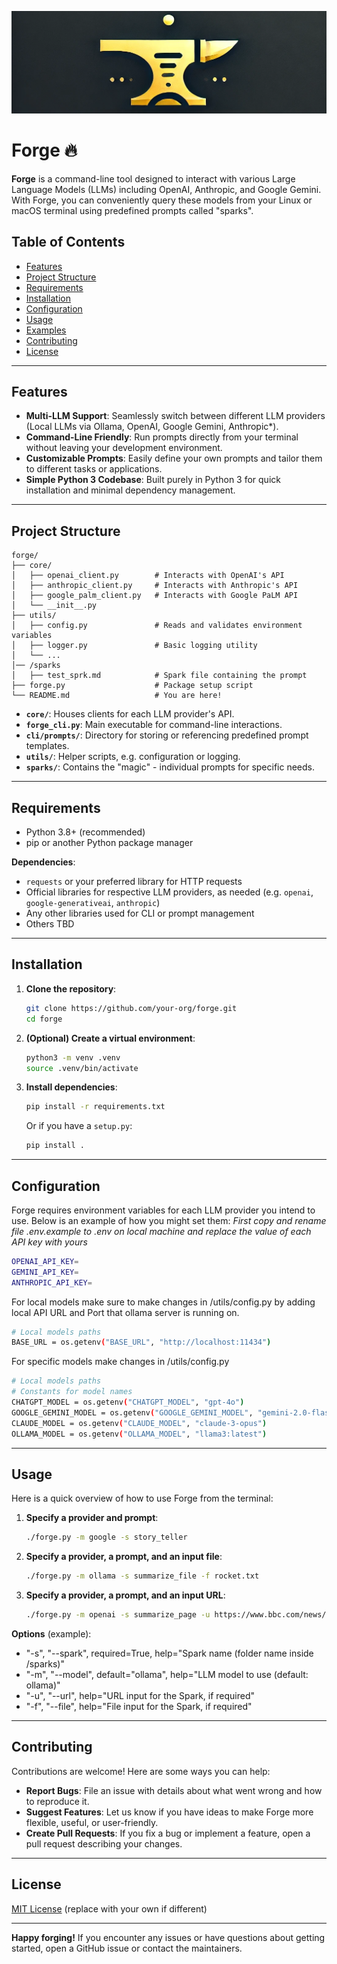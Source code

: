 ![Forge Logo](/res/forge.png)

# Forge 🔥

**Forge** is a command-line tool designed to interact with various Large Language Models (LLMs) including OpenAI, Anthropic, and Google Gemini. With Forge, you can conveniently query these models from your Linux or macOS terminal using predefined prompts called "sparks".

## Table of Contents

- [Features](#features)
- [Project Structure](#project-structure)
- [Requirements](#requirements)
- [Installation](#installation)
- [Configuration](#configuration)
- [Usage](#usage)
- [Examples](#examples)
- [Contributing](#contributing)
- [License](#license)

---

## Features

- **Multi-LLM Support**: Seamlessly switch between different LLM providers (Local LLMs via Ollama, OpenAI, Google Gemini, Anthropic*).
- **Command-Line Friendly**: Run prompts directly from your terminal without leaving your development environment.
- **Customizable Prompts**: Easily define your own prompts and tailor them to different tasks or applications.
- **Simple Python 3 Codebase**: Built purely in Python 3 for quick installation and minimal dependency management.

---

## Project Structure

```
forge/
├── core/
│   ├── openai_client.py        # Interacts with OpenAI's API
│   ├── anthropic_client.py     # Interacts with Anthropic's API
│   ├── google_palm_client.py   # Interacts with Google PaLM API
│   └── __init__.py
├── utils/
│   ├── config.py               # Reads and validates environment variables
│   ├── logger.py               # Basic logging utility
│   └── ...
│── /sparks
│   ├── test_sprk.md            # Spark file containing the prompt
├── forge.py                    # Package setup script
└── README.md                   # You are here!
```

- **`core/`**: Houses clients for each LLM provider's API.
- **`forge_cli.py`**: Main executable for command-line interactions.
- **`cli/prompts/`**: Directory for storing or referencing predefined prompt templates.
- **`utils/`**: Helper scripts, e.g. configuration or logging.
- **`sparks/`**: Contains the "magic" - individual prompts for specific needs.

---

## Requirements

- Python 3.8+ (recommended)
- pip or another Python package manager

**Dependencies**:  
- `requests` or your preferred library for HTTP requests  
- Official libraries for respective LLM providers, as needed (e.g. `openai`, `google-generativeai`, `anthropic`)  
- Any other libraries used for CLI or prompt management
- Others TBD

---

## Installation

1. **Clone the repository**:
   ```bash
   git clone https://github.com/your-org/forge.git
   cd forge
   ```

2. **(Optional) Create a virtual environment**:
   ```bash
   python3 -m venv .venv
   source .venv/bin/activate
   ```

3. **Install dependencies**:
   ```bash
   pip install -r requirements.txt
   ```
   Or if you have a `setup.py`:
   ```bash
   pip install .
   ```

---

## Configuration

Forge requires environment variables for each LLM provider you intend to use. Below is an example of how you might set them:
*First copy and rename file .env.example to .env on local machine and replace the value of each API key with yours*
```bash
OPENAI_API_KEY=
GEMINI_API_KEY=
ANTHROPIC_API_KEY=
```

For local models make sure to make changes in /utils/config.py by adding local API URL and Port that ollama server is running on.

```bash
# Local models paths
BASE_URL = os.getenv("BASE_URL", "http://localhost:11434")
```

For specific models make changes in /utils/config.py
```bash
# Local models paths
# Constants for model names
CHATGPT_MODEL = os.getenv("CHATGPT_MODEL", "gpt-4o")
GOOGLE_GEMINI_MODEL = os.getenv("GOOGLE_GEMINI_MODEL", "gemini-2.0-flash")
CLAUDE_MODEL = os.getenv("CLAUDE_MODEL", "claude-3-opus")
OLLAMA_MODEL = os.getenv("OLLAMA_MODEL", "llama3:latest")
```
---

## Usage

Here is a quick overview of how to use Forge from the terminal:

1. **Specify a provider and prompt**:
   ```bash
   ./forge.py -m google -s story_teller
   ```

2. **Specify a provider, a prompt, and an input file**:
   ```bash
   ./forge.py -m ollama -s summarize_file -f rocket.txt
   ```

3. **Specify a provider, a prompt, and an input URL**:
   ```bash
   ./forge.py -m openai -s summarize_page -u https://www.bbc.com/news/articles/1.html
   ```

**Options** (example):
- "-s", "--spark", required=True, help="Spark name (folder name inside /sparks)"
- "-m", "--model", default="ollama", help="LLM model to use (default: ollama)"
- "-u", "--url", help="URL input for the Spark, if required"
- "-f", "--file", help="File input for the Spark, if required"

---

## Contributing

Contributions are welcome! Here are some ways you can help:

- **Report Bugs**: File an issue with details about what went wrong and how to reproduce it.
- **Suggest Features**: Let us know if you have ideas to make Forge more flexible, useful, or user-friendly.
- **Create Pull Requests**: If you fix a bug or implement a feature, open a pull request describing your changes.

---

## License

[MIT License](LICENSE) (replace with your own if different)

---

**Happy forging!** If you encounter any issues or have questions about getting started, open a GitHub issue or contact the maintainers.
